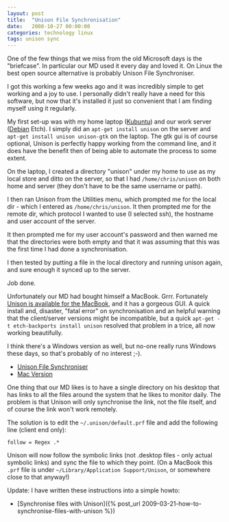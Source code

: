 ```yaml
---
layout: post
title:  "Unison File Synchronisation"
date:   2008-10-27 00:00:00
categories: technology linux
tags: unison sync
---
```


One of the few things that we miss from the old Microsoft days is the "briefcase".  In particular our MD used it every day and loved it.  On Linux the best open source alternative is probably Unison File Synchroniser.

I got this working a few weeks ago and it was incredibly simple to get working and a joy to use.  I personally didn't really have a need for this software, but now that it's installed it just so convenient that I am finding myself using it regularly.

My first set-up was with my home laptop ([Kubuntu](http://www.kubuntu.org/)) and our work server ([Debian](http://www.debian.org/) Etch).  I simply did an `apt-get install unison` on the server and `apt-get install unison unison-gtk` on the laptop.  The gtk gui is of course optional, Unison is perfectly happy working from the command line, and it does have the benefit then of being able to automate the process to some extent.

On the laptop, I created a directory "unison" under my home to use as my local store and ditto on the server, so that I had `/home/chris/unison` on both home and server (they don't have to be the same username or path).

I then ran Unison from the Utilities menu, which prompted me for the local dir - which I entered as `/home/chris/unison`.  It then prompted me for the remote dir, which protocol I wanted to use (I selected ssh), the hostname and user account of the server.

It then prompted me for my user account's password and then warned me that the directories were both empty and that it was assuming that this was the first time I had done a synchronisation.

I then tested by putting a file in the local directory and running unison again, and sure enough it synced up to the server.

Job done.

Unfortunately our MD had bought himself a MacBook.  Grrr.  Fortunately [Unison is available for the MacBook][UnisonMac], and it has a gorgeous GUI.  A quick install and, disaster, "fatal error" on synchronisation and an helpful warning that the client/server versions might be incompatible, but a quick `apt-get -t etch-backports install unison` resolved that problem in a trice, all now working beautifully.

I think there's a Windows version as well, but no-one really runs Windows these days, so that's probably of no interest ;-).

   * [Unison File Synchroniser][Unison]
   * [Mac Version][UnisonMac]

One thing that our MD likes is to have a single directory on his desktop that has links to all the files around the system that he likes to monitor daily.  The problem is that Unison will only synchronise the link, not the file itself, and of course the link won't work remotely.

The solution is to edit the `~/.unison/default.prf` file and add the following line (client end only):

    follow = Regex .*

Unison will now follow the symbolic links (not .desktop files - only actual symbolic links) and sync the file to which they point.  (On a MacBook this `.prf` file is under `~/Library/Application Support/Unison`, or somewhere close to that anyway!)

Update: I have written these instructions into a simple howto:

   * [Synchronise files with Unison]({% post_url 2009-03-21-how-to-synchronise-files-with-unison %})


[Unison]: http://www.cis.upenn.edu/~bcpierce/unison/
[UnisonMac]: http://www.cs.haifa.ac.il/%7Eshuly/unison/
